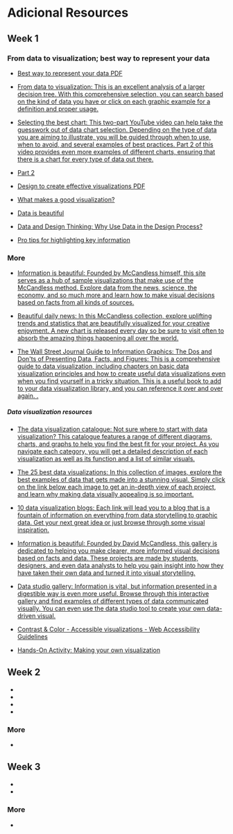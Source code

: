 # Adicional Resources

## Week 1

### From **data to visualization**; best way to represent your data

- [Best way to represent your data PDF](week1/best_way_to_represent_your_data.pdf)

- [From data to visualization: This is an excellent analysis of a larger decision tree. With this comprehensive selection, you can search based on the kind of data you have or click on each  graphic example for a definition and proper usage.](https://www.data-to-viz.com/)

- [Selecting the best chart: This two-part YouTube video can help take the guesswork out of data chart selection. Depending on the type of data you are aiming to illustrate, you will be guided through when to use, when to avoid, and several examples of best practices. Part 2 of this video provides even more examples of different charts, ensuring that there is a chart for every type of data out there.](https://www.youtube.com/watch?v=C07k0euBpr8)

- [Part 2](https://www.youtube.com/watch?v=qGaIB-bRn-A)

- [Design to create effective visualizations PDF](week1/design_to_create_effective_visualizations.pdf)

- [What makes a good visualization?](week1/What-Makes-a-Good-Infoviz.pdf)

- [Data is beautiful](week1/data-is-beautiful.pdf)

- [Data and Design Thinking: Why Use Data in the Design Process?](https://www.enginess.io/insights/data-and-design-thinking)

- [Pro tips for highlighting key information](week1/pro-tips-for-highlighting-key-information-2022-08-01-16_58_23.pdf)

### More

- [Information is beautiful: Founded by McCandless himself, this site serves as a hub of sample visualizations that make use of the McCandless method. Explore data from the news, science, the economy, and so much more and learn how to make visual decisions based on facts from all kinds of sources.](https://informationisbeautiful.net/)

- [Beautiful daily news: In this McCandless collection, explore uplifting trends and statistics that are beautifully visualized for your creative enjoyment. A new chart is released every day so be sure to visit often to absorb the amazing things happening all over the world.](https://informationisbeautiful.net/beautifulnews/)

- [The Wall Street Journal Guide to Information Graphics: The Dos and Don'ts of Presenting Data, Facts, and Figures: This is a comprehensive guide to data visualization, including chapters on basic data visualization principles and how to create useful data visualizations even when you find yourself in a tricky situation. This is a useful book to add to your data visualization library, and you can reference it over and over again. .](https://www.amazon.com/Street-Journal-Guide-Information-Graphics/dp/0393072959)

##### Data visualization resources

- [The data visualization catalogue: Not sure where to start with data visualization? This catalogue features a range of different diagrams, charts, and graphs to help you find the best fit for your project. As you navigate each category, you will get a detailed description of each visualization as well as its function and a list of similar visuals.](https://datavizcatalogue.com/#google_vignette)

- [The 25 best data visualizations: In this collection of images, explore the best examples of data that gets made into a stunning visual. Simply click on the link below each image to get an in-depth view of each project, and learn why making data visually appealing is so important.](https://visme.co/blog/best-data-visualizations/)

- [10 data visualization blogs: Each link will lead you to a blog that is a fountain of information on everything from data storytelling to graphic data. Get your next great idea or just browse through some visual inspiration.](https://www.tableau.com/learn/articles/best-data-visualization-blogs)

- [Information is beautiful: Founded by David McCandless, this gallery is dedicated to helping you make clearer, more informed visual decisions based on facts and data. These projects are made by students, designers, and even data analysts to help you gain insight into how they have taken their own data and turned it into visual storytelling.](https://informationisbeautiful.net/wdvp/gallery-2019/)

- [Data studio gallery: Information is vital, but information presented in a digestible way is even more useful. Browse through this interactive gallery and find examples of different types of data communicated visually. You can even use the data studio tool to create your own data-driven visual.](https://datastudio.google.com/gallery?category=visualization)

- [Contrast & Color - Accessible visualizations -  Web Accessibility Guidelines](http://web-accessibility.carnegiemuseums.org/design/color/)

- [Hands-On Activity: Making your own visualization](week1/hands-on-activity-making-your-own-visualization.pdf)

## Week 2

####

- []()
- []()
- []()
-
### More

- []()

## Week 3

####

- []()
-
### More

- []()
